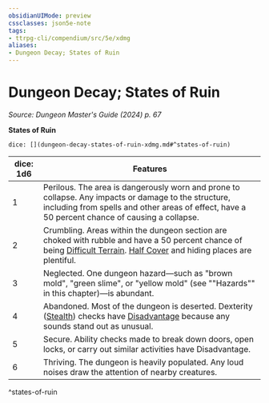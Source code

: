 ```yaml
---
obsidianUIMode: preview
cssclasses: json5e-note
tags:
- ttrpg-cli/compendium/src/5e/xdmg
aliases:
- Dungeon Decay; States of Ruin
---
```

# Dungeon Decay; States of Ruin
*Source: Dungeon Master's Guide (2024) p. 67* 

**States of Ruin**

`dice: [](dungeon-decay-states-of-ruin-xdmg.md#^states-of-ruin)`

| dice: 1d6 | Features |
|-----------|----------|
| 1 | Perilous. The area is dangerously worn and prone to collapse. Any impacts or damage to the structure, including from spells and other areas of effect, have a 50 percent chance of causing a collapse. |
| 2 | Crumbling. Areas within the dungeon section are choked with rubble and have a 50 percent chance of being [Difficult Terrain](/3-Mechanics/CLI/variant-rules/difficult-terrain-xphb.md). [Half Cover](/3-Mechanics/CLI/tables/cover-xphb.md) and hiding places are plentiful. |
| 3 | Neglected. One dungeon hazard—such as "brown mold", "green slime", or "yellow mold" (see ""Hazards"" in this chapter)—is abundant. |
| 4 | Abandoned. Most of the dungeon is deserted. Dexterity ([Stealth](/3-Mechanics/CLI/skills.md#Stealth)) checks have [Disadvantage](/3-Mechanics/CLI/variant-rules/disadvantage-xphb.md) because any sounds stand out as unusual. |
| 5 | Secure. Ability checks made to break down doors, open locks, or carry out similar activities have Disadvantage. |
| 6 | Thriving. The dungeon is heavily populated. Any loud noises draw the attention of nearby creatures. |
^states-of-ruin